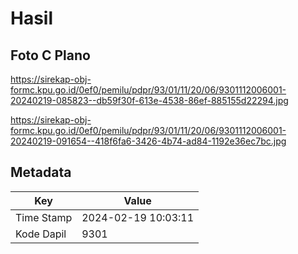 # Hasil

## Foto C Plano

https://sirekap-obj-formc.kpu.go.id/0ef0/pemilu/pdpr/93/01/11/20/06/9301112006001-20240219-085823--db59f30f-613e-4538-86ef-885155d22294.jpg

https://sirekap-obj-formc.kpu.go.id/0ef0/pemilu/pdpr/93/01/11/20/06/9301112006001-20240219-091654--418f6fa6-3426-4b74-ad84-1192e36ec7bc.jpg


## Metadata

| Key        | Value               |
| ---------- | ------------------- |
| Time Stamp | 2024-02-19 10:03:11 |
| Kode Dapil | 9301                |




